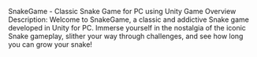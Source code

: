 SnakeGame - Classic Snake Game for PC using Unity
Game Overview
Description:
Welcome to SnakeGame, a classic and addictive Snake game developed in Unity for PC. Immerse yourself in the nostalgia of the iconic Snake gameplay, slither your way through challenges, and see how long you can grow your snake!
